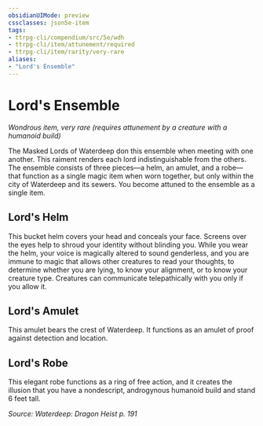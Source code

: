 ```yaml
---
obsidianUIMode: preview
cssclasses: json5e-item
tags:
- ttrpg-cli/compendium/src/5e/wdh
- ttrpg-cli/item/attunement/required
- ttrpg-cli/item/rarity/very-rare
aliases: 
- "Lord's Ensemble"
---
```

# Lord's Ensemble
*Wondrous item, very rare (requires attunement by a creature with a humanoid build)*  


The Masked Lords of Waterdeep don this ensemble when meeting with one another. This raiment renders each lord indistinguishable from the others. The ensemble consists of three pieces—a helm, an amulet, and a robe—that function as a single magic item when worn together, but only within the city of Waterdeep and its sewers. You become attuned to the ensemble as a single item.

## Lord's Helm

This bucket helm covers your head and conceals your face. Screens over the eyes help to shroud your identity without blinding you. While you wear the helm, your voice is magically altered to sound genderless, and you are immune to magic that allows other creatures to read your thoughts, to determine whether you are lying, to know your alignment, or to know your creature type. Creatures can communicate telepathically with you only if you allow it.

## Lord's Amulet

This amulet bears the crest of Waterdeep. It functions as an amulet of proof against detection and location.

## Lord's Robe

This elegant robe functions as a ring of free action, and it creates the illusion that you have a nondescript, androgynous humanoid build and stand 6 feet tall.

*Source: Waterdeep: Dragon Heist p. 191*